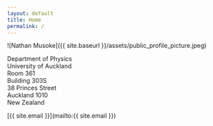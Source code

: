 ```yaml
---
layout: default
title: Home
permalink: /
---
```


![Nathan Musoke]({{ site.baseurl }}/assets/public_profile_picture.jpeg)

Department of Physics  
University of Auckland  
Room 361  
Building 303S  
38 Princes Street  
Auckland 1010  
New Zealand  

[{{ site.email }}](mailto:{{ site.email }})
